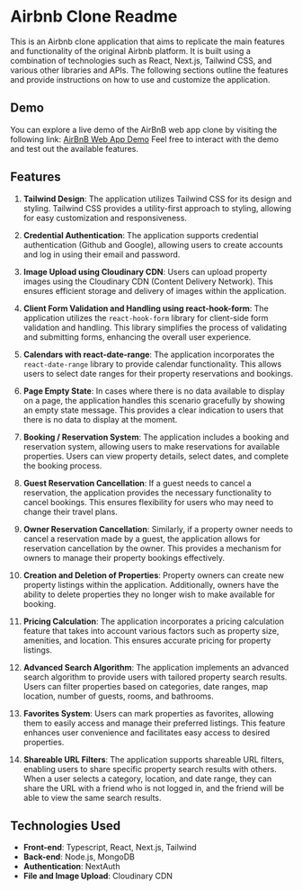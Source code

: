 # Airbnb Clone Readme

This is an Airbnb clone application that aims to replicate the main features and functionality of the original Airbnb platform. It is built using a combination of technologies such as React, Next.js, Tailwind CSS, and various other libraries and APIs. The following sections outline the features and provide instructions on how to use and customize the application.

## Demo

You can explore a live demo of the AirBnB web app clone by visiting the following link: [AirBnB Web App Demo](https://portfolio-4-chi.vercel.app/)
Feel free to interact with the demo and test out the available features.

## Features

1. **Tailwind Design**: The application utilizes Tailwind CSS for its design and styling. Tailwind CSS provides a utility-first approach to styling, allowing for easy customization and responsiveness.

2. **Credential Authentication**: The application supports credential authentication (Github and Google), allowing users to create accounts and log in using their email and password.

3. **Image Upload using Cloudinary CDN**: Users can upload property images using the Cloudinary CDN (Content Delivery Network). This ensures efficient storage and delivery of images within the application.

4. **Client Form Validation and Handling using react-hook-form**: The application utilizes the `react-hook-form` library for client-side form validation and handling. This library simplifies the process of validating and submitting forms, enhancing the overall user experience.
   
5. **Calendars with react-date-range**: The application incorporates the `react-date-range` library to provide calendar functionality. This allows users to select date ranges for their property reservations and bookings.

6. **Page Empty State**: In cases where there is no data available to display on a page, the application handles this scenario gracefully by showing an empty state message. This provides a clear indication to users that there is no data to display at the moment.

7. **Booking / Reservation System**: The application includes a booking and reservation system, allowing users to make reservations for available properties. Users can view property details, select dates, and complete the booking process.

8. **Guest Reservation Cancellation**: If a guest needs to cancel a reservation, the application provides the necessary functionality to cancel bookings. This ensures flexibility for users who may need to change their travel plans.

9. **Owner Reservation Cancellation**: Similarly, if a property owner needs to cancel a reservation made by a guest, the application allows for reservation cancellation by the owner. This provides a mechanism for owners to manage their property bookings effectively.

10. **Creation and Deletion of Properties**: Property owners can create new property listings within the application. Additionally, owners have the ability to delete properties they no longer wish to make available for booking.

11. **Pricing Calculation**: The application incorporates a pricing calculation feature that takes into account various factors such as property size, amenities, and location. This ensures accurate pricing for property listings.

12. **Advanced Search Algorithm**: The application implements an advanced search algorithm to provide users with tailored property search results. Users can filter properties based on categories, date ranges, map location, number of guests, rooms, and bathrooms.

13. **Favorites System**: Users can mark properties as favorites, allowing them to easily access and manage their preferred listings. This feature enhances user convenience and facilitates easy access to desired properties.

14. **Shareable URL Filters**: The application supports shareable URL filters, enabling users to share specific property search results with others. When a user selects a category, location, and date range, they can share the URL with a friend who is not logged in, and the friend will be able to view the same search results.

## Technologies Used

- **Front-end**: Typescript, React, Next.js, Tailwind
- **Back-end**: Node.js, MongoDB
- **Authentication**: NextAuth
- **File and Image Upload**: Cloudinary CDN

